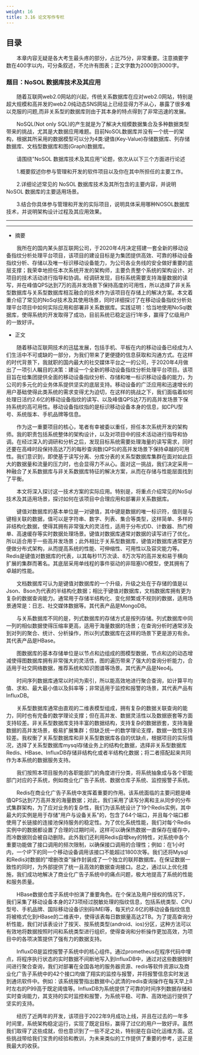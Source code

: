 ```yaml
---
weight: 16
title: 3.16 论文写作专栏
---
```

## 目录

&emsp;&emsp;本章内容无疑是各大考生最头疼的部分，占比75分，非常重要。注意摘要字数在400字以内，可分条叙述，不允许有图表；正文字数为2000到3000字。

### 题目：NoSOL 数据库技术及其应用

&emsp;&emsp;随着互联网web2.0网站的兴起，传统关系数据库在应对web2.0网站，特别是超大规模和高并发的web2.0纯动态SNS网站上已经显得力不从心，暴露了很多难以克服的问题,而非关系型的数据库则由于其本身的特点得到了非常迅速的发展。

&emsp;&emsp;NoSQL(Not only SQL)的产生就是为了解决大规模数据集合及多种数据类型带来的挑战，尤其是大数据应用难题。目前NoSOL数据库并没有一个统一的架构，根据其所采用的数据模型可以分为4类:键值(Key-Value)存储数据库、列存储数据库、文档型数据库和图(Graph)数据库。

&emsp;&emsp;请围绕"NoSOL 数据库技术及其应用”论题，依次从以下三个方面进行论述

&emsp;&emsp;1.概要叙述你参与管理和开发的软件项目以及你在其中所担任的主要工作。

&emsp;&emsp;2.详细论述常见的 NoSOL 数据库技术及其所包含的主要内容，并说明 NoSOL 数据库的主要适用场景。

&emsp;&emsp;3.结合你具体参与管理和开发的实际项目，说明具体采用哪种NOSOL数据库技术，并说明架构设计过程及其应用效果。

---
---

- 摘要

&emsp;&emsp;我所在的国内某头部互联网公司，于2020年4月决定搭建一套全新的移动设备指纹分析处理平台项目，该项目的建设目标是为集团提供高效、可靠的移动设备指纹分析、存储以及唯一标识移动设备能力，为公司各业务线的安全做好重要的底层支撑；我荣幸地担任本次系统开发的架构师，主要负责整个系统的架构设计、对项目的技术活动进行指导和协调。经调研发现，目标系统需要支持海量数据的读写，并在峰值QPS达到7万的高并发场景下保持高度的可用性，所以选择了非关系型数据库与关系型数据库相互融合的技术作为该项目在存储上的解决方案。本文着重介绍了常见的NoSql技术及其使用场景，同时详细探讨了在移动设备指纹分析处理平台项目中如何实际应用和部署非关系数据库。实践证明：恰当地使用NoSql数据库，使得系统的开发取得了成功，目前系统已稳定运行1年多，赢得了亿级用户的一致好评。

- 正文

&emsp;&emsp;随着移动互联网技术的迅猛发展，包括手机、平板在内的移动设备已经成为人们生活中不可或缺的一部分，为我们带来了更便捷的信息获取和沟通方式。在这样的时代背景下，我就职的国内最大的社交媒体平台之一的公司，于2020年4月做出了一项引人瞩目的决策：建设一个全新的移动设备指纹分析处理平台项目。该项目旨在给集团提供全面的移动设备指纹分析、存储和唯一标识移动设备的能力，为公司的多元化的业务体系提供坚实的底层支持。移动设备的广泛应用和迅速增长的用户基础使得此类系统的需求变得尤为迫切，在这样的挑战之下，我们面临着如何处理日活约2.6亿的移动设备指纹的读写、以及峰值QPS达7万的高并发场景下保持系统的高可用性。移动设备指纹指的是标识移动设备本身的信息，如CPU型号、系统版本、手机品牌等信息。

&emsp;&emsp;作为这一重要项目的核心，笔者有幸被委以重任，担任本次系统开发的架构师。我的职责包括系统整体的架构设计，以及对项目中的技术活动进行指导和协调。在经过深入的调研和分析之后，发现目标系统需要处理海量的读写需求，同时还要在高峰时段保持高达7万的每秒查询数(QPS)的高并发场景下保持卓越的可用性。我们意识到，即使基于读写分离、分库分表的关系型数据库集群在面对如此巨大的数据量和流量的压力时，也会显得力不从心。面对这一挑战，我们决定采用一种融合了关系数据库与非关系数据库特征的解决方案，从而在存储与性能层面找到了平衡。

&emsp;&emsp;本文将深入探讨这一技术方案的实际应用。特别是，将重点介绍常见的NoSql技术及其适用场景，探讨如何在该项目中合理应用和部署非关系数据库。

&emsp;&emsp;键值对数据库的基本单位是一对键值，其中键是数据的唯一标识符，值则是与键相关联的数据，值可以是字符串、数字、列表、集合等类型，这样简单、多样的非结构化数据，使得其拥有非常强大的灵活性，适用于分布式ID、计数器、热门榜单、高速缓存等实时数据处理场景。键值对数据库通常对数据的读写进行了优化，所以适合用于一些高并发场景；此外相比于关系型数据库，键值对数据库通常更方便做分布式架构，从而提高系统的性能、可伸缩性、可用性以及容灾能力等。Redis是键值对数据库的代表，以其每秒11万次读、8万次写的高并发和易于横向扩展的集群而著名。其底层采用单线程的事件驱动的非阻塞I/O模型，使其拥有了卓越的性能。

&emsp;&emsp;文档数据库可认为是键值对数据库的一个升级，升级之处在于存储的值是以Json、Bson为代表的半结构化数据；相比于键值对数据库，文档数据库拥有更为复杂的数据查询能力。通常用于存储半结构化、变化频繁或不规则的数据，适用场景通常是：日志、社交媒体数据等。其代表产品是MongoDB。

&emsp;&emsp;与关系数据库不同的是，列式数据库的存储方式是按列存储。列式数据库中同一列的相似数据使得压缩率更高，适用于海量数据的场景；在查询分析时通常涉及到对列的聚合、统计、分析操作，所以列式数据库在这样的场景下更是游刃有余。其代表产品是HBase。

&emsp;&emsp;图数据库的基本存储单位是以节点和边组成的图模型数据，节点和边的动态增减使得图数据库拥有非常强大的灵活性，图的遍历带来了强大的查询分析能力，合适用于社交网络数据，推荐系统和知识图谱等场景。其代表产品是Neo4j。

&emsp;&emsp;时间序列数据库通常以时间为索引，所以能高效地进行聚合查询，如计算平均值、求和、最大最小值以及斜率等；非常适用于监控和报警的场景，其代表产品有InfluxDB。

&emsp;&emsp;关系型数据库通常由直观的二维表模型组成，拥有复杂的数据关联查询的能力，同时也有完备的数学理论支撑；但在高并发、数据灵活性以及数据嵌套等方面支持较差。非关系型数据库支持丰富的数据结构，支持复杂的数据嵌套，支持海量数据的高并发场景，极易扩展集群；但缺乏统一的数学理论支撑，数据一致性支持较差。我权衡了关系型数据库和非关系型数据库各自的优缺点，根据项目的实际情况，选择了关系型数据库mysql存储业务上的结构化数据，选择非关系型数据库Redis、HBase、InfluxDB存储非结构化或者半结构化数据；将二者搭配起来共同作为本系统的数据服务支持。

&emsp;&emsp;我们按照本项目服务的各职能部门的角度进行分类，将系统抽象成与各个职能部门对应的子系统，例如商业化广告子系统、数据仓库子系统、监控报警子系统。

&emsp;&emsp;Redis在商业化广告子系统中发挥着重要的作用。该系统面临的主要问题是峰值QPS达到7万高并发的海量数据；对此，我们采用了读写分离和主从同步的分布式集群架构，为了应对业务的复杂性，我们为该系统设计了19个Redis实例，其中最大的实例是用于存储"用户与设备关系"的，包含了64个端口，并且每个端口都使用了长链接的连接池保持服务的稳定性。为了优化系统性能，我们对每个Redis实例中的数据都设置了合理的过期时间，这样可以确保热数据一直保存在缓存中，而冷数据则会被自动删除。此外我们还利用Redis自增key的特性，对系统中各个重要功能做了接口调用的频次限制，以确保接口调用的合理性；例如：在1小时内，一个IP下的同一个移动设备调用该接口不能超过1800次等。我们还将Mysql和Redis对数据的"增删改查"操作封装成了一个独立的联邦数据库。在保证数据一致性的同时，为外部提供了统一且高效的数据查询接口。总之，通过以上优化措施，我们成功地解决了商业化广告子系统中的痛点问题，极大地提高了系统的性能和服务质量。

&emsp;&emsp;HBase数据仓库子系统中扮演了重要角色。在个保法及用户授权的情况下，我们采集了移动设备本身的273项经过脱敏处理的指纹信息，包括系统类型、CPU型号、手机品牌、国际移动设备识别码IMEI等，每天约2.6亿的移动设备指纹信息将被格式化到HBase的二维表中，使得该表每日数据量高达2TB。为了提高查询分析性能，我们对该表设计了按天、按系统类型(android、ios)分区，这种方法可以有效地将数据按照时间和系统类型进行组织，使得查询和分析操作更加高效，为项目中的各项决策提供了强有力的数据支持。

&emsp;&emsp;InfluxDB是监控报警子系统中的核心组件。通过prometheus在程序代码中埋点，将程序执行状态的实时数据不间断地写入到InfluxDB中，通过对这些数据按时间进行聚合查询，我们对部署在全国各地的服务器资源、redis等软件资源以及商业化广告子系统中的42个接口均做了翔实的监控与报警，并将报警信息实时发送到通讯软件中。例如：该系统报警指出数据中心武清的redis查询操作在每天早上8时左右的P99高于既定阈值等。InfluxDB为系统提供了可靠的时间序列数据存储和实时查询能力，其支持的实时监控和报警，为系统平稳、可靠、高效地运行提供了坚实的支持。

&emsp;&emsp;经历了近两年的开发，该项目于2022年9月成功上线，并且在过去的一年多时间里，系统架构稳定运行，实现了既定目标，赢得了过亿的用户一致好评。虽然我们取得了这些成就，但也意识到了一些不足之处，特别是在自动化运维方面。这些挑战带给我们宝贵的经验和教训，为未来类似的工作提供了重要的参考，这正是我最大的收获。
